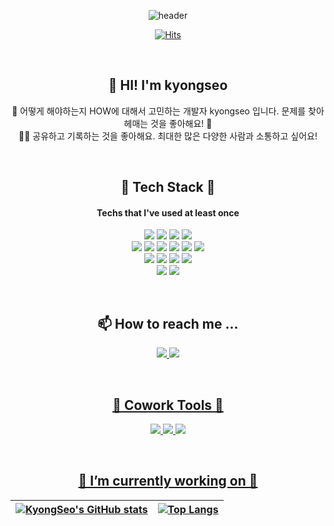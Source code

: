 <div align="center">
 
 ![header](https://capsule-render.vercel.app/api?animation=fadeIn&text=kyongseo'Space👋&fontColor=FEF1E6&fontSize=100)

 [![Hits](https://hits.seeyoufarm.com/api/count/incr/badge.svg?url=https%3A%2F%2Fgithub.com%2Fkyounggseo&count_bg=%2379C83D&title_bg=%23555555&icon=&icon_color=%23E7E7E7&title=hits&edge_flat=false)](https://hits.seeyoufarm.com)
 
  <br>

<h2>👋 HI! I'm kyongseo </h2>
  
💁 어떻게 해야하는지 HOW에 대해서 고민하는 개발자 kyongseo 입니다. 문제를 찾아 헤매는 것을 좋아해요! 🤔
  <br> ✍🏻 공유하고 기록하는 것을 좋아해요. 최대한 많은 다양한 사람과 소통하고 싶어요! 
                       
<br/>

  ## 🦋 Tech Stack 🦋
<h4 align="center"> Techs that I've used at least once </h4>

<p align="center">

  <!-- Language -->
  <img src="https://img.shields.io/badge/Java-007396?style=flat-square&logo=JAVA&logoColor=white"/>
  <img src="https://img.shields.io/badge/Python-3766AB?style=flat-square&logo=Python&logoColor=white"/>
  <img src="https://img.shields.io/badge/Spring Boot-6DB33F?style=flat-square&logo=Spring Boot&logoColor=white"/>
  <img src="https://img.shields.io/badge/JSON-000000?style=flat-square&logo=JSON&logoColor=white"/>
  
 <br/>
 
  <img src="https://img.shields.io/badge/mariaDB-003545?style=flat-square&logo=mariaDB&logoColor=white"> 
  <img src="https://img.shields.io/badge/mongoDB-47A248?style=flat-square&logo=MongoDB&logoColor=white">
  <img src="https://img.shields.io/badge/firebase-FFCA28?style=flat-square&logo=firebase&logoColor=white">
  <img src="https://img.shields.io/badge/jQuery-0769AD?style=flat-square&logo=jQuery&logoColor=white"/>
  <img src="https://img.shields.io/badge/Tensorflor-FF6F00?style=flat-square&logo=TensorFlow&logoColor=white"/>
  <img src="https://img.shields.io/badge/bootstrap-7952B3?style=flat-square&logo=bootstrap&logoColor=white">
  <br/>
 
  <!-- Develope Tool -->
  <img src="https://img.shields.io/badge/IntelliJ IDEA-000000?style=flat-square&logo=IntelliJ IDEA&logoColor=white"/>
  <img src="https://img.shields.io/badge/Android%20Studio-3DDC84?style=flat-square&logo=Android%20Studio&logoColor=white"/>
  <img src="https://img.shields.io/badge/PyCharm-000000?style=flat-square&logo=PyCharm&logoColor=white"/>
  <img src="https://img.shields.io/badge/Visual%20Studio-5C2D91?style=flat-square&logo=Visual%20Studio&logoColor=white"/>
  <br/>

  <!-- tool -->
  <img src="https://img.shields.io/badge/Git-F05032?style=flat-square&logo=Git&logoColor=white"/>
  <img src="https://img.shields.io/badge/Github-181717?style=flat-square&logo=Github&logoColor=white"/>
</p>
  <br/>

 
## 📫 How to reach me ...
<p align="center">
  <a href="https://eesko.tistory.com/"><img src="https://img.shields.io/badge/-Tistory-brightgreen">
  <a href="mailto:pokj930@gmail.com"><img src="https://img.shields.io/badge/-Gmail-critical"><br>
</p>
<br/>
 
  
## 🐬 Cowork Tools 🐬
<p>
    <img src="https://img.shields.io/badge/GitHub-181717?style=flat-square&logo=GitHub&logoColor=white"/>
    <img src="https://img.shields.io/badge/Notion-181717?style=flat-square&logo=Notion&logoColor=white"/>
    <img src="https://img.shields.io/badge/Postman-FF6C37?style=flat-square&logo=Postman&logoColor=white"/>
</p>
<br/>

## 🔭 I’m currently working on 🔭

|![KyongSeo's GitHub stats](https://github-readme-stats.vercel.app/api?username=kyongseo&show_icons=true&theme=merko)|[![Top Langs](https://github-readme-stats.vercel.app/api/top-langs/?username=kyongseo&layout=compact&theme=merko&custom_title=My&nbsp;Language&nbsp;⌨️)](https://github.com/anuraghazra/github-readme-stats)|
|:-:|:-:|


